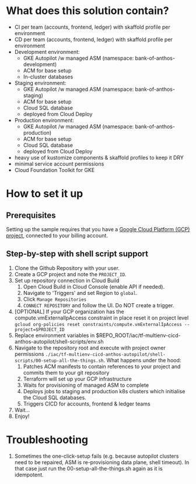 # What does this solution contain?
- CI per team (accounts, frontend, ledger) with skaffold profile per environment
- CD per team (accounts, frontend, ledger) with skaffold profile per environment
- Development environment:
    - GKE Autopilot /w managed ASM (namespace: bank-of-anthos-development)
    - ACM for base setup
    - In-cluster databases
- Staging environment:
    - GKE Autopilot /w managed ASM (namespace: bank-of-anthos-staging)
    - ACM for base setup
    - Cloud SQL database
    - deployed from Cloud Deploy
- Production environment:
    - GKE Autopilot /w managed ASM (namespace: bank-of-anthos-production)
    - ACM for base setup
    - Cloud SQL database
    - deployed from Cloud Deploy
- heavy use of kustomize components & skaffold profiles to keep it DRY
- minimal service account permissions
- Cloud Foundation Toolkit for GKE

# How to set it up


## Prerequisites

Setting up the sample requires that you have a [Google Cloud Platform (GCP) project](https://cloud.google.com/resource-manager/docs/creating-managing-projects#console), connected to your billing account.

## Step-by-step with shell script support
1. Clone the Github Repository with your user.
1. Create a GCP project and note the `PROJECT_ID`.
1. Set up repository connection in Cloud Build
    1. Open Cloud Build in Cloud Console (enable API if needed).
    1. Navigate to 'Triggers' and set Region to `global`.
    1. Click `Manage Repositories`
    1. `CONNECT REPOSITORY` and follow the UI. Do NOT create a trigger.
1. [OPTIONAL] If your GCP organization has the compute.vmExternalIpAccess constraint in place reset it on project level `gcloud org-policies reset constraints/compute.vmExternalIpAccess --project=$PROJECT_ID` 
1. Replace environment variables in $REPO_ROOT/iac/tf-multienv-cicd-anthos-autopilot/shell-scripts/env.sh
1. Navigate to the repository root and execute with project owner permissions `./iac/tf-multienv-cicd-anthos-autopilot/shell-scripts/00-setup-all-the-things.sh`. What happens under the hood:
    1. Patches ACM manifests to contain references to your project and commits them to your git repository
    1. Terraform will set up your GCP infrastructure
    1. Waits for provisioning of managed ASM to complete
    1. Deploys jobs to staging and production k8s clusters which initialise the Cloud SQL databases.
    1. Triggers CICD for accounts, frontend & ledger teams
1. Wait...
1. Enjoy!

# Troubleshooting
1. Sometimes the one-click-setup fails (e.g. because autopilot clusters need to be repaired, ASM is re-provisioning data plane, shell timeout). In that case just run the 00-setup-all-the-things.sh again as it is idempotent.

